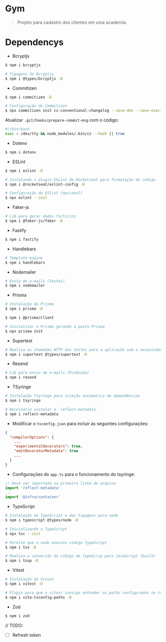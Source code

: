 # Gym

> Projeto para cadastro dos clientes em uma academia.

# Dependencys

- Bcryptjs

```sh
$ npm i bcryptjs

# Tipagens do Bcryptjs
$ npm i @types/bcryptjs -D
```

- Commitizen

```sh
$ npm i commitizen -D

# Configuração do Commitizen
$ npx commitizen init cz-conventional-changelog --save-dev --save-exact
```

Atualizar `.git/hooks/prepare-commit-msg` com o código:

```sh
#!/bin/bash
exec < /dev/tty && node_modules/.bin/cz --hook || true
```

- Dotenv

```sh
$ npm i dotenv
```

- ESLint

```sh
$ npm i eslint -D

# Instalando o plugin ESLint da Rocketseat para formatação do código
$ npm i @rocketseat/eslint-config -D

# Configuração do ESlint (opcional)
$ npx eslint --init
```

- Faker-js

```sh
# Lib para gerar dados fictícios
$ npm i @faker-js/faker -D
```

- Fastify

```sh
$ npm i fastify
```

- Handlebars

```sh
# Template engine
$ npm i handlebars
```

- Nodemailer

```sh
# Envio de e-mails (Testes)
$ npm i nodemailer
```

- Prisma

```sh
# Instalação do Prisma
$ npm i prisma -D

$ npm i @prisma/client

# Inicializar o Prisma gerando a pasta Prisma
$ npx prisma init
```

- Supertest

```sh
# Realiza as chamadas HTTP dos testes para a aplicação sem a necessidade de colocar a aplicação no ar
$ npm i supertest @types/supertest -D
```

- Resend

```sh
# Lib para envio de e-mails (Produção)
$ npm i resend
```

- TSyringe

```sh
# Instalação Tsyringe para injeção automatica de dependências
$ npm i tsyringe

# Necessário instalar o `reflect-metadata`
$ npm i reflect-metadata
```

- Modificar o `tsconfig.json` para incluir as seguintes configurações:

```json
{
  "compilerOptions": {
    ...
    "experimentalDecorators": true,
    "emitDecoratorMetadata": true
    ...
  }
}
```

- Configurações do `app.ts` para o funcionamento do tsyringe:

```ts
// Deve ser importada na primeira linha do arquivo
import 'reflect-metadata'
...
import '@infra/container'
```

- TypeScript

```sh
# Instalação do TypeScript e das tipagens para node
$ npm i typescript @types/node -D

# Inicializando o TypeScript
$ npx tsc --init

# Permite que o node execute código TypeScript
$ npm i tsx -D

# Realiza a conversão do código de TypeScrip para JavaScript (build)
$ npm i tsup -D
```

- Vitest

```sh
# Instalação do Vitest
$ npm i vitest -D

# Plugin para que o vitest consiga entender os paths configurados no tsconfig
$ npm i vite-tsconfig-paths -D
```

- Zod

```sh
$ npm i zod
```

// TODO:

- [ ] Refresh token
